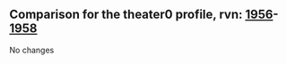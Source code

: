 ## Comparison for the theater0 profile, rvn: [1956](https://github.com/PRO100KatYT/FortniteProfileRevisions/tree/main/profiles/theater0/1956%20theater0.json)-[1958](https://github.com/PRO100KatYT/FortniteProfileRevisions/tree/main/profiles/theater0/1958%20theater0.json)

No changes
